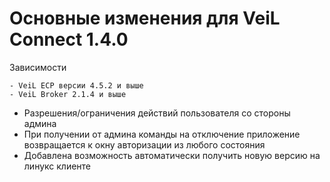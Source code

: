 # Основные изменения для VeiL Connect 1.4.0

Зависимости

    - VeiL ECP версии 4.5.2 и выше
    - VeiL Broker 2.1.4 и выше
    
- Разрешения/ограничения действий пользователя со стороны админа
- При получении от админа команды на отключение приложение возвращается к окну авторизации из любого состояния
- Добавлена возможность автоматически получить новую версию на линукс клиенте
 